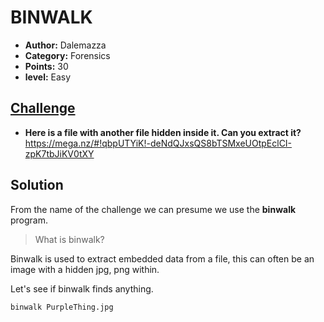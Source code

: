 # BINWALK

* **Author:** Dalemazza
* **Category:** Forensics
* **Points:** 30
* **level:** Easy

## [Challenge](https://ctflearn.com/problems/108)

* **Here is a file with another file hidden inside it. Can you extract it?**
https://mega.nz/#!qbpUTYiK!-deNdQJxsQS8bTSMxeUOtpEclCI-zpK7tbJiKV0tXY

## Solution

From the name of the challenge we can presume we use the **binwalk** program.

>What is binwalk?
>
Binwalk is used to extract embedded data from a file, this can often be an image with a hidden jpg, png within.

Let's see if binwalk finds anything.
```
binwalk PurpleThing.jpg
```
